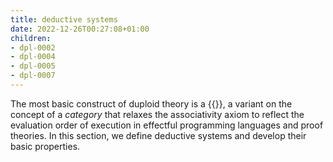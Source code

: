 ```yaml
---
title: deductive systems
date: 2022-12-26T00:27:08+01:00
children:
- dpl-0002
- dpl-0004
- dpl-0005
- dpl-0007
---
```


The most basic construct of duploid theory is a {{<cref dpl-0002>}}, a variant
on the concept of a *category* that relaxes the associativity axiom to reflect
the evaluation order of execution in effectful programming languages and proof
theories. In this section, we define deductive systems and develop their basic
properties.
